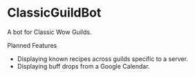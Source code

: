 # ClassicGuildBot
A bot for Classic Wow Guilds.

Planned Features

- Displaying known recipes across guilds specific to a server.
- Displaying buff drops from a Google Calendar.
